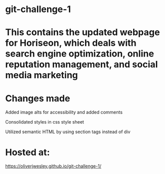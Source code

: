 # git-challenge-1

# This contains the updated webpage for Horiseon, which deals with search engine optimization, online reputation management, and social media marketing

# Changes made

Added image alts for accessibility and added comments

Consolidated styles in css style sheet

Utilized semantic HTML by using section tags instead of div

# Hosted at:

https://oliverjwesley.github.io/git-challenge-1/
